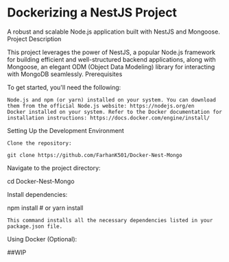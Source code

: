 # Dockerizing a NestJS Project

A robust and scalable Node.js application built with NestJS and Mongoose.
Project Description

This project leverages the power of NestJS, a popular Node.js framework for building efficient and well-structured backend applications, along with Mongoose, an elegant ODM (Object Data Modeling) library for interacting with MongoDB seamlessly.
Prerequisites

To get started, you'll need the following:

    Node.js and npm (or yarn) installed on your system. You can download them from the official Node.js website: https://nodejs.org/en
    Docker installed on your system. Refer to the Docker documentation for installation instructions: https://docs.docker.com/engine/install/

Setting Up the Development Environment

    Clone the repository:

    git clone https://github.com/FarhanK501/Docker-Nest-Mongo



Navigate to the project directory:

cd Docker-Nest-Mongo

Install dependencies:

npm install  # or yarn install

    This command installs all the necessary dependencies listed in your package.json file.

Using Docker (Optional):

##WIP